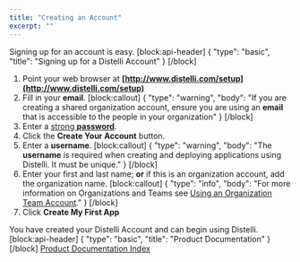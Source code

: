 ```yaml
---
title: "Creating an Account"
excerpt: ""
---
```

Signing up for an account is easy. 
[block:api-header]
{
  "type": "basic",
  "title": "Signing up for a Distelli Account"
}
[/block]
1. Point your web browser at **[http://www.distelli.com/setup](http://www.distelli.com/setup)**
2. Fill in your **email**.
[block:callout]
{
  "type": "warning",
  "body": "If you are creating a shared organization account, ensure you are using an **email** that is accessible to the people in your organization"
}
[/block]
3. Enter a [strong **password**](doc:accounts-faq#how-do-i-make-a-strong-password).
4. Click the **Create Your Account** button.
5. Enter a **username**.
[block:callout]
{
  "type": "warning",
  "body": "The **username** is required when creating and deploying applications using Distelli. It must be unique."
}
[/block]
6. Enter your first and last name; **or** if this is an organization account, add the organization name.
[block:callout]
{
  "type": "info",
  "body": "For more information on Organizations and Teams see [Using an Organization Team Account](doc:using-an-organization-team-account)."
}
[/block]
7. Click **Create My First App**

You have created your Distelli Account and can begin using Distelli.
[block:api-header]
{
  "type": "basic",
  "title": "Product Documentation"
}
[/block]
[Product Documentation Index](doc:product-documentation-index)